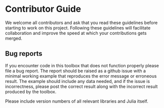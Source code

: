 # Contributor Guide

We welcome all contributors and ask that you read these guidelines before starting to work on this project. Following these guidelines will facilitate collaboration and improve the speed at which your contributions gets merged.

## Bug reports
If you encounter code in this toolbox that does not function properly please file a bug report. The report should be raised as a github issue with a minimal working example that reproduces the error message or erroneous result. The example should include any data needed, and if the issue is incorrectness, please post the correct result along with the incorrect result produced by the toolbox.

Please include version numbers of all relevant libraries and Julia itself.
